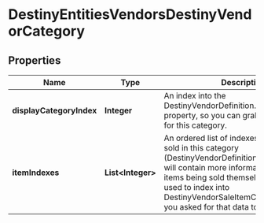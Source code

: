 
# DestinyEntitiesVendorsDestinyVendorCategory

## Properties
Name | Type | Description | Notes
------------ | ------------- | ------------- | -------------
**displayCategoryIndex** | **Integer** | An index into the DestinyVendorDefinition.displayCategories property, so you can grab the display data for this category. |  [optional]
**itemIndexes** | **List&lt;Integer&gt;** | An ordered list of indexes into items being sold in this category (DestinyVendorDefinition.itemList) which will contain more information about the items being sold themselves. Can also be used to index into DestinyVendorSaleItemComponent data, if you asked for that data to be returned. |  [optional]



